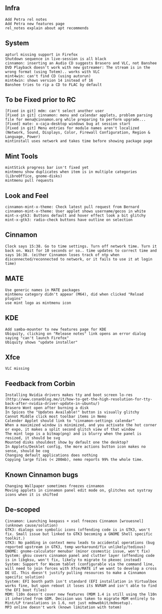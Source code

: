 
Infra	
-----
	Add Petra rel notes
	Add Petra new features page	
	rel_notes explain about apt recommends	

System
------	
	apturl missing support in Firefox
	Shutdown sequence in live-session is all black	
	cinnamon: inserting an Audio CD suggests Brasero and VLC, not Banshee
	DVD Playback doesn't work with new gstreamer: The stream is in the wrong format (using Totem).. works with VLC	
	mint4win: can't find CD (using autorun)
	mint4win: shows version 14 instead of 16	
	Banshee tries to rip a CD to FLAC by default

To be Fixed prior to RC
-----------------------		
	[Fixed in git] mdm: can't select another user
	[Fixed in git] cinnamon: menu and calendar applets, problem parsing file for menu@cinnamon.org while preparing to perform upgrade...
	[Fixed] mate: x-caja-desktop windows bug at session start	
	[Fixed in git] Menu entries for module names aren't localized (Network, Sound, Displays, Color, Firewall Configuration, Region & Language, Power)
	mintinstall uses network and takes time before showing package page	

Mint Tools
----------	
	mintStick progress bar isn't fixed yet
	mintmenu show duplicates when item is in multiple categories (LibreOffice, gnome-disks)	
	mintmenu pull requests	

Look and Feel
-------------
	cinnamon-mint-x-theme: Check latest pull request from Bernard
	cinnamon-mint-x-theme: User applet shows username/gecos in white
	mint-x-gtk3: Buttons default and hover effect look a bit glitchy
	mint-x-gtk3: radio-check buttons have outline on selection

Cinnamon
--------		
	Clock says 15:38. Go to time settings. Turn off network time. Turn it back on. Wait for 10 seconds or so.. time updates to correct time and says 16:38. (either Cinnamon loses track of ntp when disconnected/reconnected to network, or it fails to use it at login time)		
	
MATE
----	
	Use generic names in MATE packages	
	mintmenu category didn't appear (M64), did when clicked "Reload plugins"	
	use mint logo as mintmenu icon

KDE
---
	Add samba-mounter to new features page for KDE
	Ubiquity, clicking on "Release notes" link opens an error dialog saying "can't launch Firefox"
	Ubiquity shows "update installer"

Xfce
----
	VLC missing

Feedback from Corbin
--------------------
    Installing Nvidia drivers makes tty and boot screen lo-res (http://www.conanblog.me/it/how-to-get-the-high-resolution-for-tty-back-after-nvidia-driver-update-in-ubuntu/)    
    Brasero Wont open after burning a disk
    In Spices the "Updates Available!" button is visually glitchy    
    Cannot Middle click most toolbar items in Nemo    
    Calender Applet should link to "cinnamon-settings calendar"
    When a maximized window is minimized, and you activate the hot corner or expo, it makes a split second glitch view of that window
    The mint logo is a bitmap(png) and is blurry when the panel is resized, it should be svg
    Mounted disks shouldest show by default one the desktop?
    In Applets/Desklet config, the more actions button icon makes no sense, should be cog
    Changing default applications does nothing
    Copying large files (< 200mb), nemo reports 99% the whole time.    

Known Cinnamon bugs
-------------------
	Changing Wallpaper sometimes freezes cinnamon
	Moving applets in cinnamon panel edit mode on, glitches out systray icons when it is shifted

De-scoped
---------		
	Cinnamon: Launching keepass + xsel freezes Cinnamon [wrouesnel] (unknown cause/solution)	
	GTK3: dialogs use symbolic icons (offending code is in GTK3, won't fix. Small issue but linked to GTK3 becoming a GNOME Shell specific toolkit.)
	GTK3: No padding in context menu leads to accidental operations (bug reported upstream in GTK3, temp workaround/fix unlikely/tedious)
	GNOME: gnome-calculator menubar (minor cosmestic issue, won't fix)
	System: gksu covers cinnamon panel and clutter layer (offending code is in libgksu, won't fix, likely to migrate to pkexec instead)
	System: Support for Wacom tablet (configurable via the command line, will need to join forces with Xfce/MATE if we want to develop a cross DE UI. This doesn't justify pulling resources to make a Cinnamon specific solution)	
	System: EFI booth path isn't standard (EFI installation in Virtualbox works fine, but upon reboot it loses its NVRAM and isn't able to find the EFI boot files)
	MDM: l10n doesn't cover new features (MDM 1.4 is still using the l10n it inherited from GDM. Decision was taken to migrate MDM entirely to Mint/LP translations in 1.6, not just mdmwebkit/mdmsetup).
	MP3 online doesn't work (known limitation with totem)

